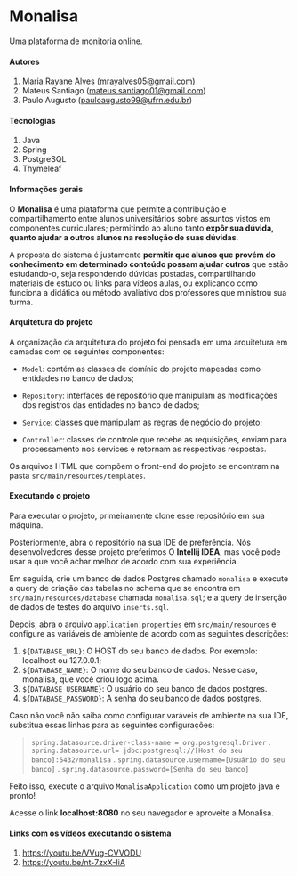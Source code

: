 # Monalisa

Uma plataforma de monitoria online.

#### Autores

1. Maria Rayane Alves (mrayalves05@gmail.com)
2. Mateus Santiago (mateus.santiago01@gmail.com)
3. Paulo Augusto (pauloaugusto99@ufrn.edu.br)

#### Tecnologias

1. Java
2. Spring
3. PostgreSQL
4. Thymeleaf

#### Informações gerais

O **Monalisa** é uma plataforma que permite a contribuição e compartilhamento entre alunos universitários sobre assuntos 
vistos em componentes curriculares; permitindo ao aluno tanto **expôr sua dúvida, quanto ajudar a outros alunos na 
resolução de suas dúvidas**.

A proposta do sistema é justamente **permitir que alunos que provém do conhecimento em determinado conteúdo possam ajudar 
outros** que estão estudando-o, seja respondendo dúvidas postadas, compartilhando materiais de estudo ou links para vídeos 
aulas, ou explicando como funciona a didática ou método avaliativo dos professores que ministrou sua turma. 

#### Arquitetura do projeto

A organização da arquitetura do projeto foi pensada em uma arquitetura em camadas com os seguintes componentes:

* `Model`: contém as classes de domínio do projeto mapeadas como entidades no banco de dados;

* `Repository`: interfaces de repositório que manipulam as modificações dos registros das entidades no banco de dados; 

* `Service`: classes que manipulam as regras de negócio do projeto;

* `Controller`: classes de controle que recebe as requisições, enviam para processamento nos services e retornam as 
respectivas respostas.

Os arquivos HTML que compõem o front-end do projeto se encontram na pasta `src/main/resources/templates`.

#### Executando o projeto

Para executar o projeto, primeiramente clone esse repositório em sua máquina.

Posteriormente, abra o repositório na sua IDE de preferência. 
Nós desenvolvedores desse projeto preferimos O **Intellij IDEA**, mas você pode usar a que você achar melhor de acordo 
com sua experiência.

Em seguida, crie um banco de dados Postgres chamado `monalisa` e execute a query de criação das tabelas no schema que se 
encontra em `src/main/resources/database` chamada `monalisa.sql`; e a query de inserção de dados de testes do 
arquivo `inserts.sql`.

Depois, abra o arquivo `application.properties` em `src/main/resources` e configure as variáveis de ambiente de acordo
com as seguintes descrições:

1. `${DATABASE_URL}`: O HOST do seu banco de dados. Por exemplo: localhost ou 127.0.0.1;
2. `${DATABASE_NAME}`: O nome do seu banco de dados. Nesse caso, monalisa, que você criou logo acima.
3. `${DATABASE_USERNAME}`: O usuário do seu banco de dados postgres. 
4. `${DATABASE_PASSWORD}`: A senha do seu banco de dados postgres. 

Caso não você não saiba como configurar varáveis de ambiente na sua IDE, substitua essas linhas para as seguintes 
configurações: 

> `spring.datasource.driver-class-name = org.postgresql.Driver` . 
> `spring.datasource.url= jdbc:postgresql://[Host do seu banco]:5432/monalisa` . 
> `spring.datasource.username=[Usuário do seu banco]` . 
> `spring.datasource.password=[Senha do seu banco]`

Feito isso, execute o arquivo `MonalisaApplication` como um projeto java e pronto!

Acesse o link **localhost:8080**  no seu navegador e aproveite a Monalisa.

#### Links com os vídeos executando o sistema

1. https://youtu.be/VVug-CVVODU
2. https://youtu.be/nt-7zxX-IiA
